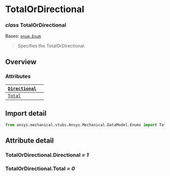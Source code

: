 <a id="totalordirectional"></a>

# TotalOrDirectional

<a id="TotalOrDirectional"></a>

### *class* TotalOrDirectional

Bases: [`enum.Enum`](https://docs.python.org/3/library/enum.html#enum.Enum)

> Specifies the TotalOrDirectional.

> <!-- !! processed by numpydoc !! -->

<a id="overview"></a>

## Overview

### Attributes

| [`Directional`](#TotalOrDirectional.Directional)   |    |
|----------------------------------------------------|----|
| [`Total`](#TotalOrDirectional.Total)               |    |

<a id="import-detail"></a>

## Import detail

```python
from ansys.mechanical.stubs.Ansys.Mechanical.DataModel.Enums import TotalOrDirectional
```

<a id="attribute-detail"></a>

## Attribute detail

<a id="TotalOrDirectional.Directional"></a>

### TotalOrDirectional.Directional *= 1*

<a id="TotalOrDirectional.Total"></a>

### TotalOrDirectional.Total *= 0*
